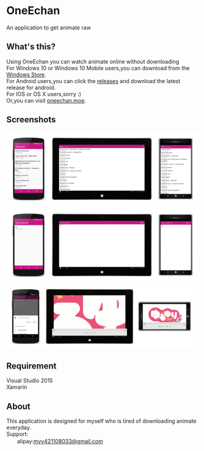 # OneEchan
An application to get animate raw 

What's this?
-----------
Using OneEchan you can watch animate online without downloading  
For Windows 10 or Windows 10 Mobile users,you can download from the [Windows Store](https://www.microsoft.com/store/apps/9nblggh6jxgp).  
For Android users,you can click the [releases](https://github.com/Tlaster/AnimateRaw/releases) and download the latest release for android.  
For IOS or OS X users,sorry :)  
Or,you can visit [oneechan.moe](http://oneechan.moe/).

Screenshots
-----------
![MainPage](Screenshots/MainPage.jpg "MainPage")
![Detail](Screenshots/DetailPage.jpg "Animate Detail")
![PlayPage](Screenshots/PlayPage.jpg "Watching animate")

Requirement
-----------
Visual Studio 2015  
Xamarin  

About
-----------
This application is designed for myself who is tired of downloading animate everyday.  
Support:  
　　alipay:myy421108033@gmail.com
